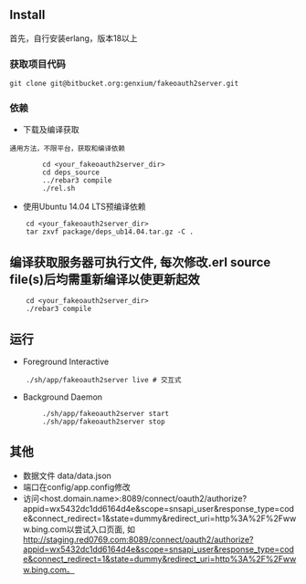 ## Install

首先，自行安装erlang，版本18以上

### 获取项目代码

    git clone git@bitbucket.org:genxium/fakeoauth2server.git 

### 依赖   
- 下载及编译获取
```
通用方法，不限平台，获取和编译依赖

		cd <your_fakeoauth2server_dir>
		cd deps_source
		../rebar3 compile
		./rel.sh
```

- 使用Ubuntu 14.04 LTS预编译依赖
```
    cd <your_fakeoauth2server_dir>
    tar zxvf package/deps_ub14.04.tar.gz -C .
``` 

## 编译获取服务器可执行文件, 每次修改.erl source file(s)后均需重新编译以使更新起效
	
		cd <your_fakeoauth2server_dir>
		./rebar3 compile
    

## 运行 

- Foreground Interactive 
```
    ./sh/app/fakeoauth2server live # 交互式
```

- Background Daemon  
```
		./sh/app/fakeoauth2server start
		./sh/app/fakeoauth2server stop
```
    
## 其他

- 数据文件 data/data.json
- 端口在config/app.config修改
- 访问<host.domain.name>:8089/connect/oauth2/authorize?appid=wx5432dc1dd6164d4e&scope=snsapi_user&response_type=code&connect_redirect=1&state=dummy&redirect_uri=http%3A%2F%2Fwww.bing.com以尝试入口页面, 如 http://staging.red0769.com:8089/connect/oauth2/authorize?appid=wx5432dc1dd6164d4e&scope=snsapi_user&response_type=code&connect_redirect=1&state=dummy&redirect_uri=http%3A%2F%2Fwww.bing.com。 



	
	
   
